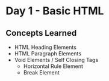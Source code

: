 # Day 1 - Basic HTML
## Concepts Learned
- HTML Heading Elements
- HTML Paragraph Elements
- Void Elements / Self Closing Tags
  - Horizontal Rule Element
  - Break Element
